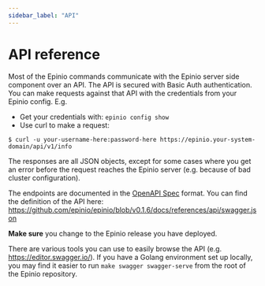 ```yaml
---
sidebar_label: "API"
---
```


<head>
  <link rel="canonical" href="https://docs.epinio.io/references/api"/>
</head>

# API reference

Most of the Epinio commands communicate with the Epinio server side component over an API. The API is secured with Basic Auth authentication. You can make requests against that API with the credentials from your Epinio config.
E.g.

- Get your credentials with: `epinio config show`
- Use curl to make a request:

```
$ curl -u your-username-here:password-here https://epinio.your-system-domain/api/v1/info
```

The responses are all JSON objects, except for some cases where you get an error before the request reaches the Epinio server (e.g. because of bad cluster configuration).

The endpoints are documented in the [OpenAPI Spec](https://www.openapis.org/) format. You can find the definition of the API here: https://github.com/epinio/epinio/blob/v0.1.6/docs/references/api/swagger.json

__Make sure__ you change to the Epinio release you have deployed.

There are various tools you can use to easily browse the API (e.g. https://editor.swagger.io/). If you have a Golang environment set up locally, you may find it easier to run `make swagger swagger-serve` from the root of the Epinio repository.
